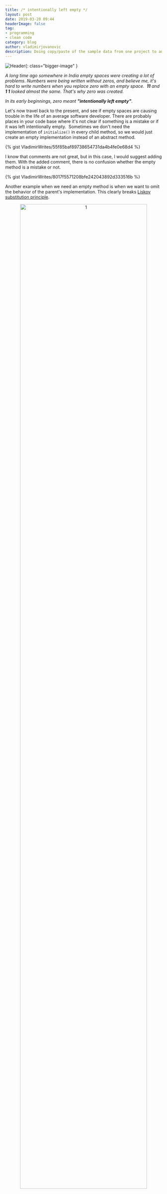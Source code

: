 ```yaml
---
title: /* intentionally left empty */
layout: post
date: 2019-03-20 09:44
headerImage: false
tag:
- programming
- clean code
category: blog
author: vladimirjovanovic
description: Doing copy/paste of the sample data from one project to another is not an option.
---
```

![Header](https://cdn-images-1.medium.com/max/2560/1*_c7QqMOJmXlA5Kef58JtJw.png){: class="bigger-image" }

_A long time ago somewhere in India empty spaces were creating a lot of problems. Numbers were being written without zeros, and believe me, it's hard to write numbers when you replace zero with an empty space. 
**11** and **1 1** looked almost the same. That's why zero was created._

_In its early beginnings, zero meant **"intentionally left empty"**._

Let's now travel back to the present, and see if empty spaces are causing trouble in the life of an average software developer. There are probably places in your code base where it's not clear if something is a mistake or if it was left intentionally empty. 
Sometimes we don't need the implementation of `initialize()` in every child method, so we would just create an empty implementation instead of an abstract method.

{% gist VladimirWrites/55f85baf89738654731da4b4fe0e68d4 %}

I know that comments are not great, but in this case, I would suggest adding them. With the added comment, there is no confusion whether the empty method is a mistake or not.

{% gist VladimirWrites/8017f5571208bfe242043892d333516b %}

Another example when we need an empty method is when we want to omit the behavior of the parent's implementation. This clearly breaks [Liskov substitution principle](https://en.wikipedia.org/wiki/Liskov_substitution_principle).

<p style="text-align: center">
	<img class="image" src="https://cdn-images-1.medium.com/max/800/1*ToXLL1aet69THe2qxuwCmQ.jpeg" alt="1" style="width:90%">
</p>

However, sometimes you can't control all the code that you are using, so you have to make compromises.

{% gist VladimirWrites/12914c528512fc2c3ce0ce2a3b252577 %}

Then, there are those notorious listener implementations, with a lot of methods that are usually not needed. Here is one example from the Android world:

{% gist VladimirWrites/9a609f1f074892fc11c0beee8a48ab28 %}

Finally, when working on a new feature, you can't build it all at once. Inevitably, you will have parts of the code that are unfinished. This is not really a problem, it just needs to be clearly marked as unfinished with a simple `TODO`.

{% gist VladimirWrites/9b1b89f80beb6464b537e79e79c22c37 %}

<div class="breaker"></div>

Please don't leave your methods empty. If the method is intentionally left empty, simply leave a comment for your fellow developers or for your future self.

<div class="breaker"></div>

**_Thanks for reading! If you enjoyed this story, please share it! Also, feel free to leave a comment 💬 below._**